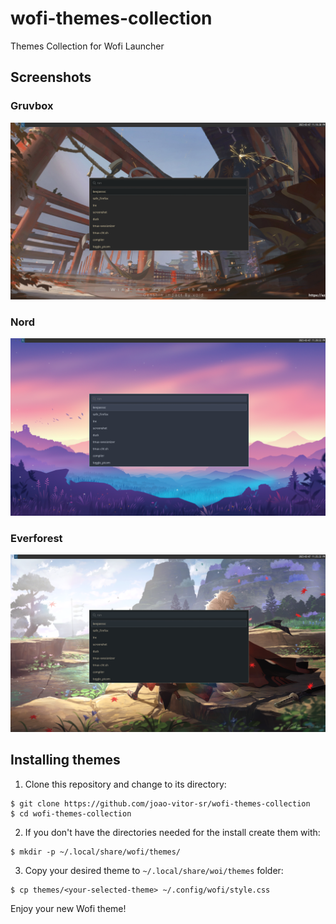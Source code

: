 # wofi-themes-collection
 Themes Collection for Wofi Launcher

## Screenshots

### Gruvbox
![Gruvbox](screenshots/gruvbox.png)

### Nord
![Nord](screenshots/nord.png)

### Everforest
![Everforest](screenshots/everforest.png)

## Installing themes

1. Clone this repository and change to its directory:
```
$ git clone https://github.com/joao-vitor-sr/wofi-themes-collection
$ cd wofi-themes-collection
```

2. If you don't have the directories needed for the install create them with:
```
$ mkdir -p ~/.local/share/wofi/themes/
```

3. Copy your desired theme to `~/.local/share/woi/themes` folder:
```
$ cp themes/<your-selected-theme> ~/.config/wofi/style.css
```

Enjoy your new Wofi theme!
